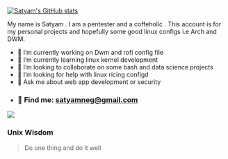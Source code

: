 [![Satyam's GitHub stats](https://github-readme-stats.vercel.app/api?username=anuraghazra)](https://github.com/satyum/github-readme-stats)



My name is Satyam . I am a pentester and a coffeholic . This account is for my personal projects and hopefully some good linux configs i.e Arch and DWM.

- 🔭 I’m currently working on Dwm and rofi config file
- 🌱 I’m currently learning linux kernel development
- 👯 I’m looking to collaborate on some bash and data science projects 
- 🤔 I’m looking for help with linux ricing configd
- 💬 Ask me about web app development or security 
- ###  :monocle_face: Find me: satyamneg@gmail.com

![](https://media.giphy.com/media/PiQejEf31116URju4V/giphy.gif)

### Unix Wisdom 
> Do one thing and do it well 



